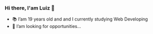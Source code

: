 ### Hi there, I'am Luiz 👋



- 📚 I’am 19 years old and and I currently studying Web Developing
- 🤔 I’am looking for opportunities...

    


